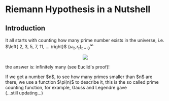 # Riemann Hypothesis in a Nutshell

## Introduction
It all starts with counting how many prime number exists in the universe, i.e. $\left{ 2, 3, 5, 7, 11, ... \right}$
$\{\omega_t, r_t\}_{t=0}^\infty$
<br/>
<p align="center"> 
<img src="https://user-images.githubusercontent.com/66701331/183228555-2b5ae855-09f6-41ae-8bc3-1329247683b8.png">
<p/>
the answer is: infinitely many (see Euclid's proof)!
<p/>
If we get a number $n$, to see how many primes smaller than $n$ are there, we use a function $\pi(n)$ to describe it, this is the so called prime counting function, for example, Gauss and Legendre gave
<br/>
(...still updating...)
